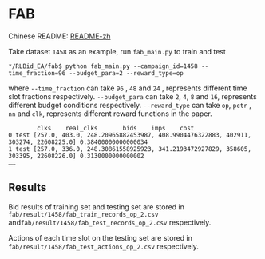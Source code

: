 # FAB

Chinese README: [README-zh](https://github.com/hzn666/RLBid_EA/blob/master/fab/README-zh.MD)

Take dataset `1458` as an example, run `fab_main.py` to train and test

```
*/RLBid_EA/fab$ python fab_main.py --campaign_id=1458 --time_fraction=96 --budget_para=2 --reward_type=op
```

where `--time_fraction` can take `96` , `48` and `24` , represents different time slot fractions respectively. `--budget_para` can take `2`, `4`, `8` and `16`, represents different budget conditions respectively. `--reward_type` can take `op`, `pctr` , `nn` and `clk`, represents different reward functions in the paper.

```
        clks    real_clks       bids    imps    cost
0 test [257.0, 403.0, 248.20965882453987, 408.9904476322883, 402911, 303274, 22608225.0] 0.38400000000000034
1 test [257.0, 336.0, 248.30861558925923, 341.2193472927829, 358605, 303395, 22608226.0] 0.3130000000000002
……
```

## Results

Bid results of training set and testing set are stored in `fab/result/1458/fab_train_records_op_2.csv` and`fab/result/1458/fab_test_records_op_2.csv` respectively. 

Actions of each time slot on the testing set are stored in `fab/result/1458/fab_test_actions_op_2.csv` respectively. 

